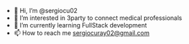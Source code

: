 - 👋 Hi, I’m @sergiocu02
- 👀 I’m interested in 3party to connect medical professionals
- 🌱 I’m currently learning FullStack development
- 📫 How to reach me sergiocuray02@gmail.com

<!---
sergiocu02/sergiocu02 is a ✨ special ✨ repository because its `README.md` (this file) appears on your GitHub profile.
You can click the Preview link to take a look at your changes.
--->
